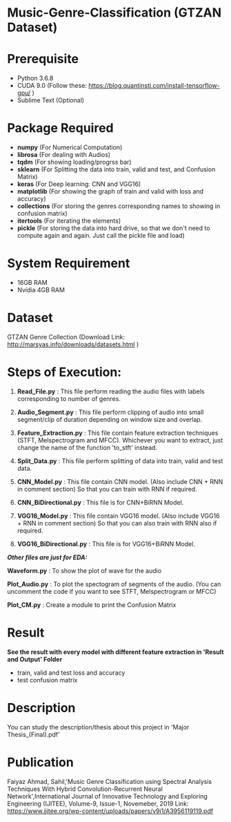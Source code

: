 # Music-Genre-Classification (GTZAN Dataset)

# Prerequisite
- Python 3.6.8
- CUDA 9.0 (Follow these: https://blog.quantinsti.com/install-tensorflow-gpu/ )
- Sublime Text (Optional)

# Package Required
- **numpy** (For Numerical Computation)
- **librosa** (For dealing with Audios)
- **tqdm** (For showing loading/progrss bar)
- **sklearn** (For Splitting the data into train, valid and test, and Confusion Matrix)
- **keras** (For Deep learning: CNN and VGG16)
- **matplotlib** (For showing the graph of train and valid with loss and accuracy)
- **collections** (For storing the genres corresponding names to showing in confusion matrix)
- **itertools** (For iterating the elements)
- **pickle** (For storing the data into hard drive, so that we don't need to compute again and again. Just call the pickle file and load)

# System Requirement
- 16GB RAM
- Nvidia 4GB RAM

# Dataset
GTZAN Genre Collection (Download Link: http://marsyas.info/downloads/datasets.html )

# Steps of Execution:
1) **Read_File.py** : This file perform reading the audio files with labels corresponding to number of genres.

2) **Audio_Segment.py** : This file perform clipping of audio into small segment/clip of duration depending on window size and overlap.

3) **Feature_Extraction.py** : This file contain feature extraction techniques (STFT, Melspectrogram and MFCC). Whichever you want to extract, just change the name of the function 'to_stft' instead.

4) **Split_Data.py** : This file perform splitting of data into train, valid and test data.

5) **CNN_Model.py** : This file contain CNN model. (Also include CNN + RNN in comment section) So that you can train with RNN if required.

6) **CNN_BiDirectional.py** : This file is for CNN+BiRNN Model.

7) **VGG16_Model.py** : This file contain VGG16 model. (Also include VGG16 + RNN in comment section) So that you can also train with RNN also if required.

8) **VGG16_BiDirectional.py** : This file is for VGG16+BiRNN Model.

***Other files are just for EDA:***

**Waveform.py** : To show the plot of wave for the audio

**Plot_Audio.py** : To plot the spectogram of segments of the audio. (You can uncomment the code if you want to see STFT, Melspectrogram or MFCC)

**Plot_CM.py** : Create a module to print the Confusion Matrix

# Result
**See the result with every model with different feature extraction in 'Result and Output' Folder**
  - train, valid and test loss and accuracy 
  - test confusion matrix
  
# Description
You can study the description/thesis about this project in 'Major Thesis_(Final).pdf'

# Publication
Faiyaz Ahmad, Sahil,'Music Genre Classification using Spectral Analysis Techniques With Hybrid Convolution-Recurrent Neural Network',International Journal of Innovative Technology and Exploring Engineering (IJITEE), Volume-9, Issue-1, Novemeber, 2019
Link: https://www.ijitee.org/wp-content/uploads/papers/v9i1/A3956119119.pdf
